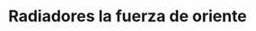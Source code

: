 ---
title: "Radiadores la fuerza de oriente"
url: /barcelona/radiadores-la-fuerza-de-oriente/
shop: Autowerkstatt
---